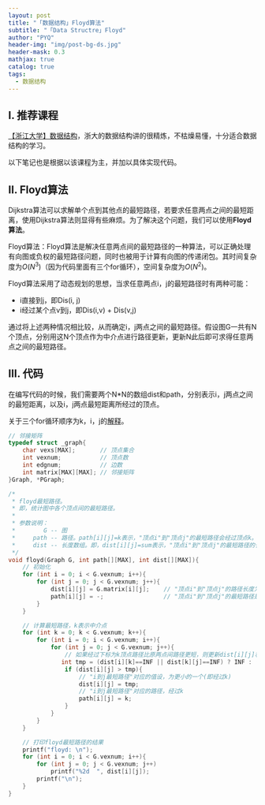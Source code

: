 ```yaml
---
layout: post
title: "「数据结构」Floyd算法"
subtitle: "「Data Structre」Floyd"
author: "PYQ"
header-img: "img/post-bg-ds.jpg"
header-mask: 0.3
mathjax: true
catalog: true
tags:
  - 数据结构
---
```

## Ⅰ. 推荐课程

[【浙江大学】数据结构](https://www.bilibili.com/video/BV1Kb41127fT?p=33)，浙大的数据结构讲的很精炼，不枯燥易懂，十分适合数据结构的学习。

以下笔记也是根据以该课程为主，并加以具体实现代码。

## Ⅱ. Floyd算法

Dijkstra算法可以求解单个点到其他点的最短路径，若要求任意两点之间的最短距离，使用Dijkstra算法则显得有些麻烦。为了解决这个问题，我们可以使用**Floyd算法**。

Floyd算法：Floyd算法是解决任意两点间的最短路径的一种算法，可以正确处理有向图或负权的最短路径问题，同时也被用于计算有向图的传递闭包。其时间复杂度为$O(N^3)$（因为代码里面有三个for循环），空间复杂度为$O(N^2)$。

Floyd算法采用了动态规划的思想，当求任意两点i，j的最短路径时有两种可能：

- i直接到j，即Dis(i, j)
- i经过某个点v到j，即Dis(i,v) + Dis(v,j)

通过将上述两种情况相比较，从而确定i，j两点之间的最短路径。假设图G一共有N个顶点，分别用这N个顶点作为中介点进行路径更新，更新N此后即可求得任意两点之间的最短路径。

## Ⅲ. 代码

在编写代码的时候，我们需要两个N*N的数组dist和path，分别表示i，j两点之间的最短距离，以及i，j两点最短距离所经过的顶点。

关于三个for循环顺序为k，i，j的[解释](https://www.zhihu.com/question/30955032)。

```c
// 邻接矩阵
typedef struct _graph{
    char vexs[MAX];       // 顶点集合
    int vexnum;           // 顶点数
    int edgnum;           // 边数
    int matrix[MAX][MAX]; // 邻接矩阵
}Graph, *PGraph;

/*
 * floyd最短路径。
 * 即，统计图中各个顶点间的最短路径。
 *
 * 参数说明：
 *        G -- 图
 *     path -- 路径。path[i][j]=k表示，"顶点i"到"顶点j"的最短路径会经过顶点k。
 *     dist -- 长度数组。即，dist[i][j]=sum表示，"顶点i"到"顶点j"的最短路径的长度是sum。
 */
void floyd(Graph G, int path[][MAX], int dist[][MAX]){
    // 初始化
    for (int i = 0; i < G.vexnum; i++){
        for (int j = 0; j < G.vexnum; j++){
            dist[i][j] = G.matrix[i][j];    // "顶点i"到"顶点j"的路径长度为"i到j的权值"。
            path[i][j] = -;                 // "顶点i"到"顶点j"的最短路径是经过顶点j。
        }
    }

    // 计算最短路径，k表示中介点
    for (int k = 0; k < G.vexnum; k++){
        for (int i = 0; i < G.vexnum; i++){
            for (int j = 0; j < G.vexnum; j++){
                // 如果经过下标为k顶点路径比原两点间路径更短，则更新dist[i][j]和path[i][j]
               int tmp = (dist[i][k]==INF || dist[k][j]==INF) ? INF : (dist[i][k] + dist[k][j]);
                if (dist[i][j] > tmp){
                    // "i到j最短路径"对应的值设，为更小的一个(即经过k)
                    dist[i][j] = tmp;
                    // "i到j最短路径"对应的路径，经过k
                    path[i][j] = k;
                }
            }
        }
    }

    // 打印floyd最短路径的结果
    printf("floyd: \n");
    for (int i = 0; i < G.vexnum; i++){
        for (int j = 0; j < G.vexnum; j++)
            printf("%2d  ", dist[i][j]);
        printf("\n");
    }
}
```

